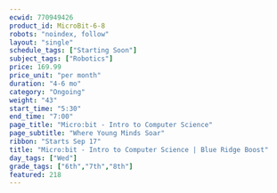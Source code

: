 ```yaml
---
ecwid: 770949426
product_id: MicroBit-6-8
robots: "noindex, follow"
layout: "single"
schedule_tags: ["Starting Soon"]
subject_tags: ["Robotics"]
price: 169.99
price_unit: "per month"
duration: "4-6 mo"
category: "Ongoing"
weight: "43"
start_time: "5:30"
end_time: "7:00"
page_title: "Micro:bit - Intro to Computer Science"
page_subtitle: "Where Young Minds Soar"
ribbon: "Starts Sep 17"
title: "Micro:bit - Intro to Computer Science | Blue Ridge Boost"
day_tags: ["Wed"]
grade_tags: ["6th","7th","8th"]
featured: 218
---
```

